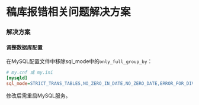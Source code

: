 # 稿库报错相关问题解决方案

### 解决方案 

#### 调整数据库配置
在MySQL配置文件中移除sql_mode中的`only_full_group_by`：
```ini
# my.cnf 或 my.ini
[mysqld]
sql_mode=STRICT_TRANS_TABLES,NO_ZERO_IN_DATE,NO_ZERO_DATE,ERROR_FOR_DIVISION_BY_ZERO,NO_ENGINE_SUBSTITUTION
```
修改后需重启MySQL服务。
